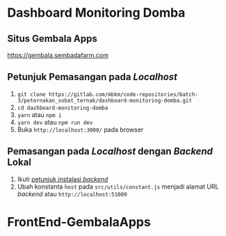 # Dashboard Monitoring Domba

## Situs Gembala Apps
https://gembala.sembadafarm.com

## Petunjuk Pemasangan pada _Localhost_
1. `git clone https://gitlab.com/mbkm/code-repositories/batch-3/peternakan_sobat_ternak/dashboard-monitoring-domba.git`
2. `cd dashboard-monitoring-domba`
3. `yarn` atau `npm i`
4. `yarn dev` atau `npm run dev`
5. Buka `http://localhost:3000/` pada browser

## Pemasangan pada _Localhost_ dengan _Backend_ Lokal
1. Ikuti [petunjuk instalasi _backend_](https://gitlab.com/mbkm/code-repositories/batch-3/peternakan_sobat_ternak/BackEnd_GembalaApps#instalasi)
2. Ubah konstanta `host` pada `src/utils/constant.js` menjadi alamat URL _backend_ atau `http://localhost:51009`
# FrontEnd-GembalaApps
